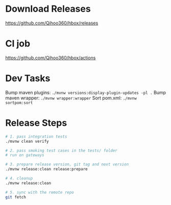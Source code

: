 Download Releases
===

https://github.com/Qihoo360/hbox/releases

CI job
===

https://github.com/Qihoo360/hbox/actions

Dev Tasks
===

Bump maven plugins: `./mvnw versions:display-plugin-updates -pl .`
Bump maven wrapper: `./mvnw wrapper:wrapper`
Sort pom.xml: `./mvnw sortpom:sort`

Release Steps
===

```bash
# 1. pass integration tests
./mvnw clean verify

# 2. pass smoking test cases in the tests/ folder
# run on gateways

# 3. prepare release version, git tag and next version
./mvnw release:clean release:prepare

# 4. cleanup
./mvnw release:clean

# 5. sync with the remote repo
git fetch
```
